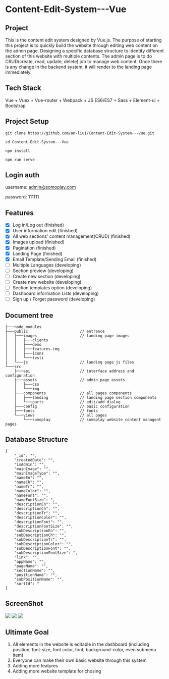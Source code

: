 # Content-Edit-System---Vue

## Project
This is the content edit system designed by Vue.js. The purpose of starting this project is to quickly build the website through editing web content on the admin page. Designing a specific database structure to identity different section of this website with multiple contents. The admin page is to do CRUD(create, read, update, delete) job to manage web content. Once there is any change in the backend system, it will render to the landing page immediately.

## Tech Stack

Vue + Vuex + Vue-router + Webpack + JS ES6/ES7 + Sass + Element-ui + Bootstrap

## Project Setup
```
git clone https://github.com/an-liu1/Content-Edit-System---Vue.git

cd Content-Edit-System---Vue

npm install

npm run serve

```

## Login auth
username: admin@somoplay.com

password: 111111


## Features
- [x] Log in/Log out (finished)
- [x] User information edit (finished)
- [x] All web sections' content management(CRUD) (finished)
- [x] Images upload (finished)
- [x] Pagination (finished)
- [x] Landing Page (finished)
- [x] Email Template/Sending Email (finished)
- [ ] Multiple Languages (developing)
- [ ] Section preview (developing)
- [ ] Create new section (developing)
- [ ] Create new website (developing)
- [ ] Section templates option (developing)
- [ ] Dashboard information Lists (developing)
- [ ] Sign up / Forget password (developing)

## Document tree

```
├───node_modules
├───public                       // entrance
│   ├───images                   // landing page images
│   │   ├───clients
│   │   ├───demo
│   │   ├───features-img
│   │   ├───icons
│   │   └───testi
│   └───js                       // landing page js files
└───src
    ├───api                      // interface address and configuration
    ├───assets                   // admin page assets
    │   ├───css
    │   └───img
    ├───components               // all pages components
    │   ├───landing              // landing page section components
    │   └───parts                // edit/add dialog
    ├───config                   // basic configuration
    ├───fonts                    // fonts
    └───views                    // all pages
        └───somoplay             // somoplay website content managent pages
```

## Database Structure

```
{
    "_id": "",
    "createdDate": "",
    "isAdmin": "",
    "mainImage": "",
    "mainImageType": "",
    "nameEn": "",
    "nameCh": "",
    "nameTr": "",
    "nameColor": "",
    "nameFont": "",
    "nameFontSize": ",
    "descriptionEn": "",
    "descriptionCh": "",
    "descriptionTr": "",
    "descriptionColor": "",
    "descriptionFont": "",
    "descriptionFontSize": "",
    "subDescriptionEn": "",
    "subDescriptionCh": "",
    "subDescriptionTr": "",
    "subDescriptionColor": "",
    "subDescriptionFont": "",
    "subDescriptionFontSize": ",
    "link": "",
    "appName": "",
    "pageName": "",
    "sectionName": "",
    "positionName": "",
    "subPositionName": "",
    "sortId": "
}
```

## ScreenShot

<img src="https://github.com/an-liu1/Content-Edit-System---Vue/edit/master/public/images/content-management-gif.gif"/>
<img src="https://github.com/an-liu1/Content-Edit-System---Vue/edit/master/public/images/content-management-admin.png"/>
<img src="https://github.com/an-liu1/Content-Edit-System---Vue/edit/master/public/images/content-management-landing.png"/>

## Ultimate Goal

1. All elements in the website is editable in the dashboard (including position, font-size, font color, font, background-color, even submenu item)
2. Everyone can make their own basic website through this system
3. Adding more features
4. Adding more website template for chosing

